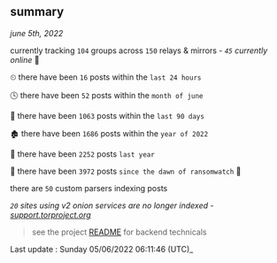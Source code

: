 
## summary
_june 5th, 2022_

currently tracking `104` groups across `150` relays & mirrors - _`45` currently online_ 📡

⏲ there have been `16` posts within the `last 24 hours`

🕓 there have been `52` posts within the `month of june`

📅 there have been `1063` posts within the `last 90 days`

🏚 there have been `1686` posts within the `year of 2022`

🚀 there have been `2252` posts `last year`

🦕 there have been `3972` posts `since the dawn of ransomwatch` 🐣

there are `50` custom parsers indexing posts

_`20` sites using v2 onion services are no longer indexed - [support.torproject.org](https://support.torproject.org/onionservices/v2-deprecation/)_

> see the project [README](https://github.com/jmousqueton/ransomwatch#readme) for backend technicals



Last update : Sunday 05/06/2022 06:11:46 (UTC)_

